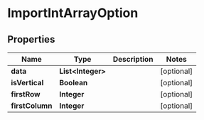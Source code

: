 
# ImportIntArrayOption

## Properties
Name | Type | Description | Notes
------------ | ------------- | ------------- | -------------
**data** | **List&lt;Integer&gt;** |  |  [optional]
**isVertical** | **Boolean** |  |  [optional]
**firstRow** | **Integer** |  |  [optional]
**firstColumn** | **Integer** |  |  [optional]



